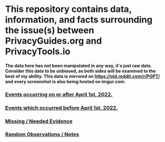 # This repository contains data, information, and facts surrounding the issue(s) between PrivacyGuides.org and PrivacyTools.io

#### The data here has not been manipulated in any way, it's just raw data. Consider this data to be unbiased, as both sides will be examined to the best of my ability. This data is mirrored on https://old.reddit.com/r/PGPT/  and every screenshot is also being hosted on imgur.com. 


### [Events occurring on or after April 1st, 2022.](AFTER.md)

### [Events which occurred before April 1st, 2022.](BEFORE.md)

### [Missing / Needed Evidence](MISSING.md)

### [Random Observations / Notes](OBSERVATIONS.md)





